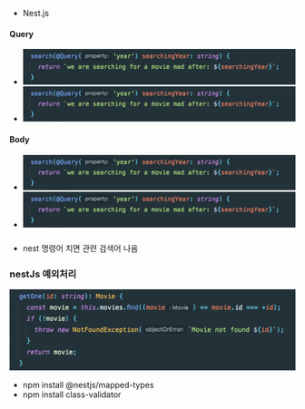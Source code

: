 - Nest.js 

#### Query
- ![img.png](img.png)
- ![img_2.png](img_2.png)

#### Body
- ![img_1.png](img_1.png)
- ![img_3.png](img_3.png)


### 
- nest 명령어 치면 관련 검색어 나옴


### nestJs 예외처리
![img_4.png](img_4.png)



- npm install @nestjs/mapped-types
- npm install class-validator
